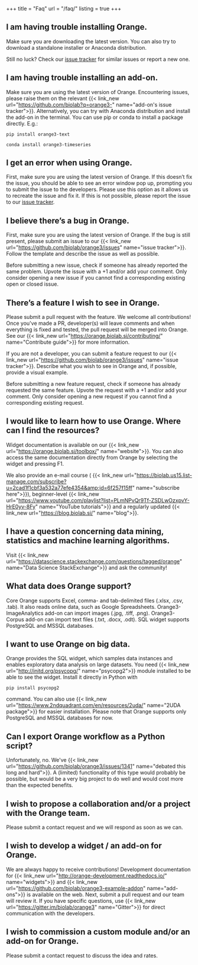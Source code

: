 +++
title = "Faq"
url = "/faq/"
listing = true
+++


## I am having trouble installing Orange.

Make sure you are downloading the latest version. You can also try to download a standalone installer or Anaconda distribution.

Still no luck? Check our [issue tracker](https://github.com/biolab/orange3/issues) for similar issues or report a new one.

## I am having trouble installing an add-on.

Make sure you are using the latest version of Orange. Encountering issues, please raise them on the relevant {{< link_new url="https://github.com/biolab?q=orange3-" name="add-on's issue tracker">}}. Alternatively, you can try with Anaconda distribution and install the add-on in the terminal. You can use pip or conda to install a package directly. E.g.:

	pip install orange3-text

	conda install orange3-timeseries

## I get an error when using Orange.

First, make sure you are using the latest version of Orange. If this doesn’t fix the issue, you should be able to see an error window pop up, prompting you to submit the issue to the developers. Please use this option as it allows us to recreate the issue and fix it. If this is not possible, please report the issue to our [issue tracker](https://github.com/biolab/orange3/issues).

## I believe there’s a bug in Orange.

First, make sure you are using the latest version of Orange. If the bug is still present, please submit an issue to our {{< link_new url="https://github.com/biolab/orange3/issues" name="issue tracker">}}. Follow the template and describe the issue as well as possible.

Before submitting a new issue, check if someone has already reported the same problem. Upvote the issue with a +1 and/or add your comment. Only consider opening a new issue if you cannot find a corresponding existing open or closed issue.

## There’s a feature I wish to see in Orange.

Please submit a pull request with the feature. We welcome all contributions! Once you've made a PR, developer(s) will leave comments and when everything is fixed and tested, the pull request will be merged into Orange. See our {{< link_new url="https://orange.biolab.si/contributing/" name="Contribute guide">}} for more information.

If you are not a developer, you can submit a feature request to our {{< link_new url="https://github.com/biolab/orange3/issues" name="issue tracker">}}. Describe what you wish to see in Orange and, if possible, provide a visual example.

Before submitting a new feature request, check if someone has already requested the same feature. Upvote the request with a +1 and/or add your comment. Only consider opening a new request if you cannot find a corresponding existing request.

## I would like to learn how to use Orange. Where can I find the resources?

Widget documentation is available on our {{< link_new url="https://orange.biolab.si/toolbox/" name="website">}}. You can also access the same documentation directly from Orange by selecting the widget and pressing F1.

We also provide an e-mail course ( {{< link_new url="https://biolab.us15.list-manage.com/subscribe?u=2cad1f1cbf3a532a77efe4354&amp;id=6f257f15ff" name="subscribe here">}}), beginner-level {{< link_new url="https://www.youtube.com/playlist?list=PLmNPvQr9Tf-ZSDLwOzxpvY-HrE0yv-8Fy" name="YouTube tutorials">}} and a regularly updated {{< link_new url="https://blog.biolab.si/" name="blog">}}.

## I have a question concerning data mining, statistics and machine learning algorithms.

Visit {{< link_new url="https://datascience.stackexchange.com/questions/tagged/orange" name="Data Science StackExchange">}} and ask the community!

## What data does Orange support?

Core Orange supports Excel, comma- and tab-delimited files (.xlsx, .csv, .tab). It also reads online data, such as Google Spreadsheets. Orange3-ImageAnalytics add-on can import images (.jpg, .tiff, .png). Orange3-Corpus add-on can import text files (.txt, .docx, .odt). SQL widget supports PostgreSQL and MSSQL databases.

## I want to use Orange on big data.

Orange provides the SQL widget, which samples data instances and enables exploratory data analysis on large datasets. You need {{< link_new url="http://initd.org/psycopg/" name="psycopg2">}} module installed to be able to see the widget. Install it directly in Python with 

	pip install psycopg2

command. You can also use {{< link_new url="https://www.2ndquadrant.com/en/resources/2uda/" name="2UDA package">}} for easier installation. Please note that Orange supports only PostgreSQL and MSSQL databases for now.

## Can I export Orange workflow as a Python script?

Unfortunately, no. We've {{< link_new url="https://github.com/biolab/orange3/issues/1341" name="debated this long and hard">}}. A (limited) functionality of this type would probably be possible, but would be a very big project to do well and would cost more than the expected benefits.

## I wish to propose a collaboration and/or a project with the Orange team.

Please submit a contact request and we will respond as soon as we can.

## I wish to develop a widget / an add-on for Orange.

We are always happy to receive contributions! Development documentation for {{< link_new url="http://orange-development.readthedocs.io/" name="widgets">}} and {{< link_new url="https://github.com/biolab/orange3-example-addon" name="add-ons">}} is available on the web. Next, submit a pull request and our team will review it. If you have specific questions, use {{< link_new url="https://gitter.im/biolab/orange3" name="Gitter">}} for direct communication with the developers.

## I wish to commission a custom module and/or an add-on for Orange.

Please submit a contact request to discuss the idea and rates.

